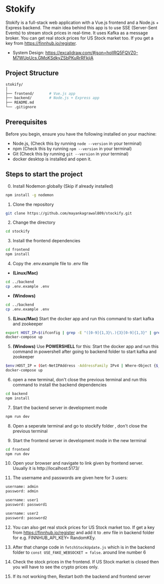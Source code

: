 # Stokify

Stokify is a full-stack web application with a Vue.js frontend and a Node.js + Express backend. The main idea behind this app is to use SSE (Server-Sent Events) to stream stock prices in real-time. It uses Kafka as a message broker.
You can get real stock prices for US Stock market too. If you get a key from https://finnhub.io/register.
- System Design: https://excalidraw.com/#json=hollRQ5FQVZ0-M7WUpUcs,GMoKSdkyZSbPKuRrRFkjiA




## Project Structure

```bash
stokify/
│
├── frontend/       # Vue.js app
├── backend/        # Node.js + Express app
├── README.md       
└── .gitignore
```
## Prerequisites
Before you begin, ensure you have the following installed on your machine:

- Node.js, (Check this by running `node --version` in your terminal)
- npm (Check this by running `npm --version` in your terminal)
- Git (Check this by running `git --version` in your terminal)
- docker desktop is installed and open it.

## Steps to start the project

0. Install Nodemon globally (Skip if already installed)
```bash
npm install -g nodemon
```

1. Clone the repository
```bash
git clone https://github.com/mayankagrawal809/stockify.git
```
2. Change the directory
```bash
cd stockify
```
3. Install the frontend dependencies
```bash
cd frontend
npm install
```
4. Copy the .env.example file to .env file
- **(Linux/Mac)**
```bash
cd ../backend
cp .env.example .env
```
- **(Windows)**
```bash
cd ../backend
cp .env.example .env
```
5. **(Linux/Mac)** Start the docker app and run this command to start kafka and zookeeper
```bash
export HOST_IP=$(ifconfig | grep -E "([0-9]{1,3}\.){3}[0-9]{1,3}" | grep -v 127.0.0.1 | awk '{ print $2 }' | cut -f2 -d: | head -n1)
docker-compose up
```
5. **(Windows)** Use **POWERSHELL** for this: Start the docker app and run this command in powershell after going to backend folder to start kafka and zookeeper 
```bash
$env:HOST_IP = (Get-NetIPAddress -AddressFamily IPv4 | Where-Object {$_.InterfaceAlias -notlike "*Loopback*"} | Select-Object -First 1 -ExpandProperty IPAddress)
docker-compose up
```

6. open a new terminal, don't close the previous terminal and run this command to install the backend dependencies
```bash
cd backend
npm install
```

7. Start the backend server in development mode
```bash
npm run dev
```
8. Open a seperate terminal and go to stockify folder , don't close the previous terminal

9. Start the frontend server in development mode in the new terminal
```bash
cd frontend
npm run dev
```
10. Open your browser and navigate to link given by frontend server. Usually it is http://localhost:5173/ 

11. The username and passwords are given here for 3 users:
```bash
username: admin
password: admin

username: user1
password: password1

username: user2
password: password2
```

12. You can also get real stock prices for US Stock market too. If get a key from https://finnhub.io/register and add it to .env file in backend folder for e.g. FINNHUB_API_KEY= RandomKEy.

13. After that change code in `fetchStockUpdate.js` which is in the backend folder to `const USE_FAKE_WEBSOCKET = false`. around line number 6

14. Check the stock prices in the frontend. If US Stock market is closed then you will have to see 
the crypto prices only.

15. If its not working then, Restart both the backend and frontend server

